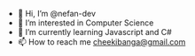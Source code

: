 - 👋 Hi, I’m @nefan-dev
- 👀 I’m interested in Computer Science
- 🌱 I’m currently learning Javascript and C#
- 📫 How to reach me cheekibanga@gmail.com

<!---
nefan-dev/nefan-dev is a ✨ special ✨ repository because its `README.md` (this file) appears on your GitHub profile.
You can click the Preview link to take a look at your changes.
--->
